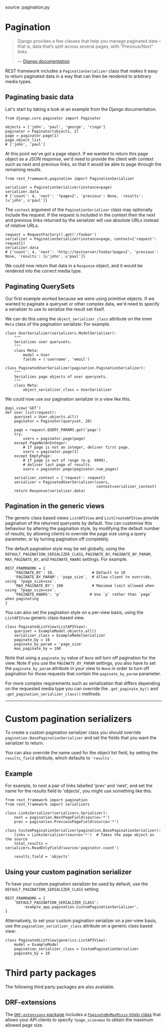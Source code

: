 source: pagination.py

# Pagination

> Django provides a few classes that help you manage paginated data – that is, data that’s split across several pages, with “Previous/Next” links.
>
> &mdash; [Django documentation][cite]

REST framework includes a `PaginationSerializer` class that makes it easy to return paginated data in a way that can then be rendered to arbitrary media types.

## Paginating basic data

Let's start by taking a look at an example from the Django documentation.

    from django.core.paginator import Paginator

    objects = ['john', 'paul', 'george', 'ringo']
    paginator = Paginator(objects, 2)
    page = paginator.page(1)
    page.object_list
    # ['john', 'paul']

At this point we've got a page object.  If we wanted to return this page object as a JSON response, we'd need to provide the client with context such as next and previous links, so that it would be able to page through the remaining results.

    from rest_framework.pagination import PaginationSerializer

    serializer = PaginationSerializer(instance=page)
    serializer.data
    # {'count': 4, 'next': '?page=2', 'previous': None, 'results': [u'john', u'paul']}

The `context` argument of the `PaginationSerializer` class may optionally include the request.  If the request is included in the context then the next and previous links returned by the serializer will use absolute URLs instead of relative URLs.

    request = RequestFactory().get('/foobar')
    serializer = PaginationSerializer(instance=page, context={'request': request})
    serializer.data
    # {'count': 4, 'next': 'http://testserver/foobar?page=2', 'previous': None, 'results': [u'john', u'paul']}

We could now return that data in a `Response` object, and it would be rendered into the correct media type.

## Paginating QuerySets

Our first example worked because we were using primitive objects.  If we wanted to paginate a queryset or other complex data, we'd need to specify a serializer to use to serialize the result set itself.

We can do this using the `object_serializer_class` attribute on the inner `Meta` class of the pagination serializer.  For example.

    class UserSerializer(serializers.ModelSerializer):
        """
        Serializes user querysets.
        """
        class Meta:
            model = User
            fields = ('username', 'email')

    class PaginatedUserSerializer(pagination.PaginationSerializer):
        """
        Serializes page objects of user querysets.
        """
        class Meta:
            object_serializer_class = UserSerializer

We could now use our pagination serializer in a view like this.

    @api_view('GET')
    def user_list(request):
        queryset = User.objects.all()
        paginator = Paginator(queryset, 20)

        page = request.QUERY_PARAMS.get('page')
        try:
            users = paginator.page(page)
        except PageNotAnInteger:
            # If page is not an integer, deliver first page.
            users = paginator.page(1)
        except EmptyPage:
            # If page is out of range (e.g. 9999),
            # deliver last page of results.
            users = paginator.page(paginator.num_pages)

        serializer_context = {'request': request}
        serializer = PaginatedUserSerializer(users,
                                             context=serializer_context)
        return Response(serializer.data)

## Pagination in the generic views

The generic class based views `ListAPIView` and `ListCreateAPIView` provide pagination of the returned querysets by default.  You can customise this behaviour by altering the pagination style, by modifying the default number of results, by allowing clients to override the page size using a query parameter, or by turning pagination off completely.

The default pagination style may be set globally, using the `DEFAULT_PAGINATION_SERIALIZER_CLASS`, `PAGINATE_BY`, `PAGINATE_BY_PARAM`, `MAX_PAGINATE_BY`, and `PAGINATE_KWARG` settings.  For example.

    REST_FRAMEWORK = {
        'PAGINATE_BY': 10,                 # Default to 10
        'PAGINATE_BY_PARAM': 'page_size',  # Allow client to override, using `?page_size=xxx`.
        'MAX_PAGINATE_BY': 100             # Maximum limit allowed when using `?page_size=xxx`.
        'PAGINATE_KWARG': 'p'             # Use `p` rather than `page` when paginating
    }

You can also set the pagination style on a per-view basis, using the `ListAPIView` generic class-based view.

    class PaginatedListView(ListAPIView):
        queryset = ExampleModel.objects.all()
        serializer_class = ExampleModelSerializer
        paginate_by = 10
        paginate_by_param = 'page_size'
        max_paginate_by = 100

Note that using a `paginate_by` value of `None` will turn off pagination for the view.
Note if you use the `PAGINATE_BY_PARAM` settings, you also have to set the `paginate_by_param` attribute in your view to `None` in order to turn off pagination for those requests that contain the `paginate_by_param` parameter.

For more complex requirements such as serialization that differs depending on the requested media type you can override the `.get_paginate_by()` and `.get_pagination_serializer_class()` methods.

---

# Custom pagination serializers

To create a custom pagination serializer class you should override `pagination.BasePaginationSerializer` and set the fields that you want the serializer to return.

You can also override the name used for the object list field, by setting the `results_field` attribute, which defaults to `'results'`.

## Example

For example, to nest a pair of links labelled 'prev' and 'next', and set the name for the results field to 'objects', you might use something like this.

    from rest_framework import pagination
    from rest_framework import serializers

    class LinksSerializer(serializers.Serializer):
        next = pagination.NextPageField(source='*')
        prev = pagination.PreviousPageField(source='*')

    class CustomPaginationSerializer(pagination.BasePaginationSerializer):
        links = LinksSerializer(source='*')  # Takes the page object as the source
        total_results = serializers.ReadOnlyField(source='paginator.count')

        results_field = 'objects'

## Using your custom pagination serializer

To have your custom pagination serializer be used by default, use the `DEFAULT_PAGINATION_SERIALIZER_CLASS` setting:

    REST_FRAMEWORK = {
        'DEFAULT_PAGINATION_SERIALIZER_CLASS':
            'example_app.pagination.CustomPaginationSerializer',
    }

Alternatively, to set your custom pagination serializer on a per-view basis, use the `pagination_serializer_class` attribute on a generic class based view:

    class PaginatedListView(generics.ListAPIView):
        model = ExampleModel
        pagination_serializer_class = CustomPaginationSerializer
        paginate_by = 10

# Third party packages

The following third party packages are also available.

## DRF-extensions

The [`DRF-extensions` package][drf-extensions] includes a [`PaginateByMaxMixin` mixin class][paginate-by-max-mixin] that allows your API clients to specify `?page_size=max` to obtain the maximum allowed page size.

[cite]: https://docs.djangoproject.com/en/dev/topics/pagination/
[drf-extensions]: http://chibisov.github.io/drf-extensions/docs/
[paginate-by-max-mixin]: http://chibisov.github.io/drf-extensions/docs/#paginatebymaxmixin
